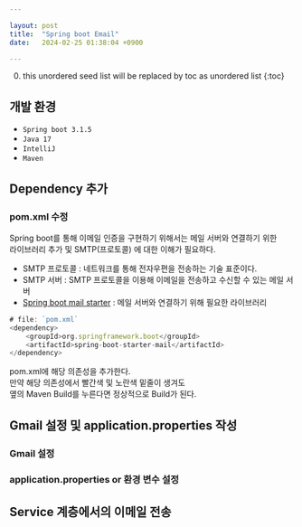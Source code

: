```yaml
---

layout: post
title:  "Spring boot Email"
date:   2024-02-25 01:38:04 +0900

---
```


0. this unordered seed list will be replaced by toc as unordered list
{:toc}

## 개발 환경
- `Spring boot 3.1.5`
- `Java 17` 
- `IntelliJ`
- `Maven`

## Dependency 추가
### pom.xml 수정

Spring boot를 통해 이메일 인증을 구현하기 위해서는 메일 서버와 연결하기 위한 <br/>
라이브러리 추가 및 SMTP(프로토콜) 에 대한 이해가 필요하다.
- SMTP 프로토콜 : 네트워크를 통해 전자우편을 전송하는 기술 표준이다.
- SMTP 서버 : SMTP 프로토콜을 이용해 이메일을 전송하고 수신할 수 있는 메일 서버
- [Spring boot mail starter][url] : 메일 서버와 연결하기 위해 필요한 라이브러리

~~~js
# file: `pom.xml`
<dependency>
    <groupId>org.springframework.boot</groupId>
    <artifactId>spring-boot-starter-mail</artifactId>
</dependency>
~~~
pom.xml에 해당 의존성을 추가한다.  
만약 해당 의존성에서 빨간색 및 노란색 밑줄이 생겨도  
옆의 Maven Build를 누른다면 정상적으로 Build가 된다.

[url]: https://mvnrepository.com/artifact/org.springframework.boot/spring-boot-starter-mail

## Gmail 설정 및 application.properties 작성
### Gmail 설정

### application.properties or 환경 변수 설정

## Service 계층에서의 이메일 전송
